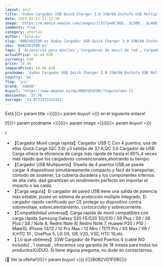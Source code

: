```yaml
---
layout: post
title: 'Xuduo Cargador USB Quick Charger 3.0 33W/6A Enchufe USB Multiple con 4 Puertos  Cargador Móvil Carga Rapida para iPhone 12 11 XR Samsung Galaxy S20 S10 S9 S8 Note10 Huawei P20 P10 P9 Xiaomi'
date: 2023-02-22 11:22:10
image: 'https://m.media-amazon.com/images/I/317yw9EJRDL._SL500_._SL400_.jpg'
comments: true
category: ofertas
author: 'tole.es'
slug: 'B0B2VD1FDR-es Xuduo Cargador USB Quick Charger 3.0 33W/6A Enchufe USB...'
sku: 'B0B2VD1FDR-es'
tags: [ 'Accesorios para móviles','Cargadores de móvil de red','Cargadores para móviles','Comunicación móvil y accesorios','Electrónica','iphone','xuduo','🇪🇸', ]
actualPrice: 14.44 EUR
currency: EUR
price: 14.44
comparePrice: 19.99 EUR
prodname: 'Xuduo Cargador USB Quick Charger 3.0 33W/6A Enchufe USB Multiple con 4 Puertos  Cargador Móvil Carga Rapida para iPhone 12 11 XR Samsung Galaxy S20 S10 S9 S8 Note10 Huawei P20 P10 P9 Xiaomi'
country: 'es'
flag: '🇪🇸'
brand: 'XUDUO'
buyurl: 'https://www.amazon.es/dp/B0B2VD1FDR/?tag=tolees-21'
descuento: '27.76'
average: '13.8733333333333'
---
```


Está [{{< param title >}}]({{< param buyurl >}}) en el siguiente enlace!

[![{{< param prodname >}}]({{< param image >}})]({{< param buyurl >}})

ℹ️:

- 【Cargador Movil carga rapida】Cargador USB C Con 4 puertos, una de ellas Quick Carge (QC 3.0) y3 salidas de 3,1 A,QC 3.0 Cargador de USB Carga ofrece la eficiencia de carga más rápida de hasta el 80%,4 veces más rápido que los cargadores convencionales,ahorrando tu tiempo.
- 【Cargador USB Multipuerto】Diseño de 4 puertos USB,se puede cargar 4 dispositivos simultáneamente.compacto y fácil de transportar, cómodo de sostener, La cubierta duradera y los componentes internos de alta calis. dad garantizan un rendimiento perfecto sin importar el impacto o las caída.
- 【Carga segura】El cargador de pared USB tiene una salida de potencia más estable, posee un sistema de protección múltiple integrado, El cargador rápido certificado por CE protege su dispositivo contra sobrevoltaje, sobrecalentamiento, cortocircuito y sobrecorriente.
- 【Compatibilidad universal】Carga rapida de movil compatibles con carga rápida Samsung Galaxy S20 FE/S20 5G/S10 / S9 Plus / S9 / S8 Plus / S8 / Note 8, Redmi Note 8/ Redmi Note 7, Huawei P20 / P10 / Mate10, iPhone 13/12 / 12 Pro Max / 12 Mini / 11/11 Pro / XS Max / XR / X,HTC 10 , OnePlus 5, LG G5, G6, V20, V30, HTC 10,etc.
- 【 Lo que obtienes】33W Cargador de Pared Puertos 4 (cable NO incluido) , 1 manual , ofrecemos una garantía de 18 meses para todos los productosXUDUO. Si tiene alguna pregunta, no dude en contactarnos.

[🛒 Ver la oferta!!]({{< param buyurl >}})
{{<world>}}B0B2VD1FDR{{</world>}}
